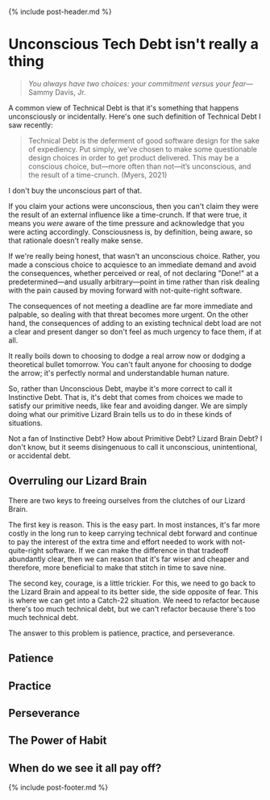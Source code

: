 {% include post-header.md %}

# Unconscious Tech Debt isn't really a thing

> _You always have two choices: your commitment versus your fear_—Sammy Davis, Jr.

A common view of Technical Debt is that it's something that happens unconsciously or incidentally. Here's one such 
definition of Technical Debt I saw recently:

> Technical Debt is the deferment of good software design for the sake of expediency. Put simply, we’ve chosen to 
> make some questionable design choices in order to get product delivered. This may be a conscious choice, but—more 
> often than not—it’s unconscious, and the result of a time-crunch. (Myers, 2021)

I don't buy the unconscious part of that.

If you claim your actions were unconscious, then you can't claim they were the result of an external influence like 
a time-crunch. If that were true, it means you _were_ aware of the time pressure and acknowledge that you were 
acting accordingly. Consciousness is, by definition, being aware, so that rationale doesn't really make sense. 

If we're really being honest, that wasn't an unconscious choice. Rather, you made a conscious choice to acquiesce to 
an immediate demand and avoid the consequences, whether perceived or real, of not declaring "Done!" at a 
predetermined—and usually arbitrary—point in time rather than risk dealing with the pain caused by moving forward 
with not-quite-right software.   

The consequences of not meeting a deadline are far more immediate and palpable, so dealing with that threat becomes 
more urgent. On the other hand, the consequences of adding to an existing technical debt load are not a clear and 
present danger so don't feel as much urgency to face them, if at all.

It really boils down to choosing to dodge a real arrow now or dodging a theoretical bullet tomorrow. 
You can't fault anyone for choosing to dodge the arrow; it's perfectly normal and understandable human nature.

So, rather than Unconscious Debt, maybe it's more correct to call it Instinctive Debt. That is, it's debt 
that comes from choices we made to satisfy our primitive needs, like fear and avoiding danger. We are simply doing 
what our primitive Lizard Brain tells us to do in these kinds of situations.

Not a fan of Instinctive Debt? How about Primitive Debt? Lizard Brain Debt? I don't know, but it seems disingenuous 
to call it unconscious, unintentional, or accidental debt.

## Overruling our Lizard Brain

There are two keys to freeing ourselves from the clutches of our Lizard Brain.

The first key is reason. This is the easy part. In most instances, it's far more costly in the long run to keep 
carrying technical debt forward and continue to pay the interest of the extra time and effort needed to work with 
not-quite-right software. If we can make the difference in that tradeoff abundantly clear, then we can reason that 
it's far wiser and cheaper and therefore, more beneficial to make that stitch in time to save nine.

The second key, courage, is a little trickier. For this, we need to go back to the Lizard Brain and appeal to its 
better side, the side opposite of fear. This is where we can get into a Catch-22 situation. We need to refactor 
because there's too much technical debt, but we can't refactor because there's too much technical debt.

The answer to this problem is patience, practice, and perseverance.

## Patience

## Practice

## Perseverance

## The Power of Habit

## When do we see it all pay off?

{% include post-footer.md %}










